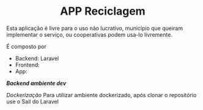 <h1 align="center">APP Reciclagem</h1>

<p>Esta aplicação é livre para o uso não lucrativo, município que queiram implementar o serviço, ou cooperativas podem usa-lo livremente.</p>

<p>É composto por</p>
<ul>
    <li>Backend: Laravel</li> 
    <li>Frontend:</li> 
    <li>App:</li> 

</ul>

***Backend ambiente dev***

*Dockerização*
Para utilizar ambiente dockerizado, após clonar o repositório use o Sail do Laravel



